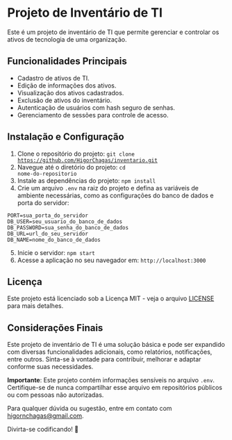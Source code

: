 # Projeto de Inventário de TI

Este é um projeto de inventário de TI que permite gerenciar e controlar os ativos de tecnologia de uma organização.

## Funcionalidades Principais

- Cadastro de ativos de TI.
- Edição de informações dos ativos.
- Visualização dos ativos cadastrados.
- Exclusão de ativos do inventário.
- Autenticação de usuários com hash seguro de senhas.
- Gerenciamento de sessões para controle de acesso.

## Instalação e Configuração

1. Clone o repositório do projeto:
  <code>git clone https://github.com/HigorChagas/inventario.git</code>
2. Navegue até o diretório do projeto:
  <code>cd nome-do-repositorio</code>
3. Instale as dependências do projeto:
  <code>npm install</code>
4. Crie um arquivo `.env` na raiz do projeto e defina as variáveis de ambiente necessárias, como as configurações do banco de dados e porta do servidor:
```
PORT=sua_porta_do_servidor
DB_USER=seu_usuario_do_banco_de_dados
DB_PASSWORD=sua_senha_do_banco_de_dados
DB_URL=url_do_seu_servidor
DB_NAME=nome_do_banco_de_dados
```
5. Inicie o servidor:
  <code>npm start</code>
6. Acesse a aplicação no seu navegador em:
   <code>http://localhost:3000</code>

## Licença

Este projeto está licenciado sob a Licença MIT - veja o arquivo [LICENSE](LICENSE.md) para mais detalhes.

## Considerações Finais

Este projeto de inventário de TI é uma solução básica e pode ser expandido com diversas funcionalidades adicionais, como relatórios, notificações, entre outros. Sinta-se à vontade para contribuir, melhorar e adaptar conforme suas necessidades.

**Importante**: Este projeto contém informações sensíveis no arquivo `.env`. Certifique-se de nunca compartilhar esse arquivo em repositórios públicos ou com pessoas não autorizadas.

Para qualquer dúvida ou sugestão, entre em contato com [higornchagas@gmail.com](higornchagas@gmail.com).

Divirta-se codificando! 🚀
